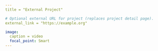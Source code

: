 ```yaml
---
title = "External Project"

# Optional external URL for project (replaces project detail page).
external_link = "https://example.org"

image:
  caption = video
  focal_point: Smart
---
```

